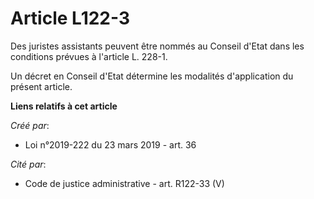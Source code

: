 # Article L122-3

Des juristes assistants peuvent être nommés au Conseil d'Etat dans les conditions prévues à l'article L. 228-1.

Un décret en Conseil d'Etat détermine les modalités d'application du présent article.

**Liens relatifs à cet article**

_Créé par_:

  - Loi n°2019-222 du 23 mars 2019 - art. 36

_Cité par_:

  - Code de justice administrative - art. R122-33 (V)
